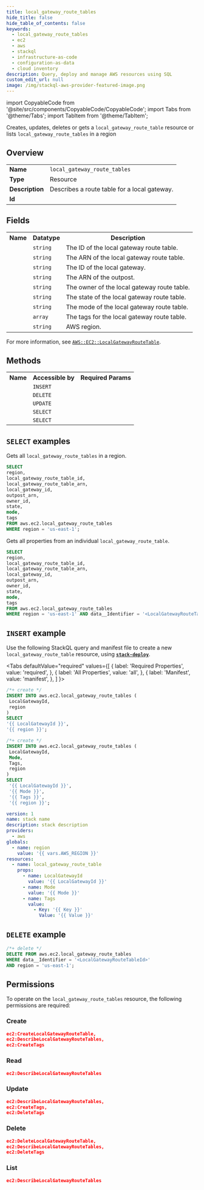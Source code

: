 ```yaml
---
title: local_gateway_route_tables
hide_title: false
hide_table_of_contents: false
keywords:
  - local_gateway_route_tables
  - ec2
  - aws
  - stackql
  - infrastructure-as-code
  - configuration-as-data
  - cloud inventory
description: Query, deploy and manage AWS resources using SQL
custom_edit_url: null
image: /img/stackql-aws-provider-featured-image.png
---
```


import CopyableCode from '@site/src/components/CopyableCode/CopyableCode';
import Tabs from '@theme/Tabs';
import TabItem from '@theme/TabItem';

Creates, updates, deletes or gets a <code>local_gateway_route_table</code> resource or lists <code>local_gateway_route_tables</code> in a region

## Overview
<table>
<tbody>
<tr><td><b>Name</b></td><td><code>local_gateway_route_tables</code></td></tr>
<tr><td><b>Type</b></td><td>Resource</td></tr>
<tr><td><b>Description</b></td><td>Describes a route table for a local gateway.</td></tr>
<tr><td><b>Id</b></td><td><CopyableCode code="aws.ec2.local_gateway_route_tables" /></td></tr>
</tbody>
</table>

## Fields
<table>
<tbody>
<tr><th>Name</th><th>Datatype</th><th>Description</th></tr><tr><td><CopyableCode code="local_gateway_route_table_id" /></td><td><code>string</code></td><td>The ID of the local gateway route table.</td></tr>
<tr><td><CopyableCode code="local_gateway_route_table_arn" /></td><td><code>string</code></td><td>The ARN of the local gateway route table.</td></tr>
<tr><td><CopyableCode code="local_gateway_id" /></td><td><code>string</code></td><td>The ID of the local gateway.</td></tr>
<tr><td><CopyableCode code="outpost_arn" /></td><td><code>string</code></td><td>The ARN of the outpost.</td></tr>
<tr><td><CopyableCode code="owner_id" /></td><td><code>string</code></td><td>The owner of the local gateway route table.</td></tr>
<tr><td><CopyableCode code="state" /></td><td><code>string</code></td><td>The state of the local gateway route table.</td></tr>
<tr><td><CopyableCode code="mode" /></td><td><code>string</code></td><td>The mode of the local gateway route table.</td></tr>
<tr><td><CopyableCode code="tags" /></td><td><code>array</code></td><td>The tags for the local gateway route table.</td></tr>
<tr><td><CopyableCode code="region" /></td><td><code>string</code></td><td>AWS region.</td></tr>
</tbody>
</table>

For more information, see <a href="https://docs.aws.amazon.com/AWSCloudFormation/latest/UserGuide/aws-resource-ec2-localgatewayroutetable.html"><code>AWS::EC2::LocalGatewayRouteTable</code></a>.

## Methods

<table>
<tbody>
  <tr>
    <th>Name</th>
    <th>Accessible by</th>
    <th>Required Params</th>
  </tr>
  <tr>
    <td><CopyableCode code="create_resource" /></td>
    <td><code>INSERT</code></td>
    <td><CopyableCode code="LocalGatewayId, region" /></td>
  </tr>
  <tr>
    <td><CopyableCode code="delete_resource" /></td>
    <td><code>DELETE</code></td>
    <td><CopyableCode code="data__Identifier, region" /></td>
  </tr>
  <tr>
    <td><CopyableCode code="update_resource" /></td>
    <td><code>UPDATE</code></td>
    <td><CopyableCode code="data__Identifier, data__PatchDocument, region" /></td>
  </tr>
  <tr>
    <td><CopyableCode code="list_resources" /></td>
    <td><code>SELECT</code></td>
    <td><CopyableCode code="region" /></td>
  </tr>
  <tr>
    <td><CopyableCode code="get_resource" /></td>
    <td><code>SELECT</code></td>
    <td><CopyableCode code="data__Identifier, region" /></td>
  </tr>
</tbody>
</table>

## `SELECT` examples
Gets all <code>local_gateway_route_tables</code> in a region.
```sql
SELECT
region,
local_gateway_route_table_id,
local_gateway_route_table_arn,
local_gateway_id,
outpost_arn,
owner_id,
state,
mode,
tags
FROM aws.ec2.local_gateway_route_tables
WHERE region = 'us-east-1';
```
Gets all properties from an individual <code>local_gateway_route_table</code>.
```sql
SELECT
region,
local_gateway_route_table_id,
local_gateway_route_table_arn,
local_gateway_id,
outpost_arn,
owner_id,
state,
mode,
tags
FROM aws.ec2.local_gateway_route_tables
WHERE region = 'us-east-1' AND data__Identifier = '<LocalGatewayRouteTableId>';
```

## `INSERT` example

Use the following StackQL query and manifest file to create a new <code>local_gateway_route_table</code> resource, using [__`stack-deploy`__](https://pypi.org/project/stack-deploy/).

<Tabs
    defaultValue="required"
    values={[
      { label: 'Required Properties', value: 'required', },
      { label: 'All Properties', value: 'all', },
      { label: 'Manifest', value: 'manifest', },
    ]
}>
<TabItem value="required">

```sql
/*+ create */
INSERT INTO aws.ec2.local_gateway_route_tables (
 LocalGatewayId,
 region
)
SELECT 
'{{ LocalGatewayId }}',
'{{ region }}';
```
</TabItem>
<TabItem value="all">

```sql
/*+ create */
INSERT INTO aws.ec2.local_gateway_route_tables (
 LocalGatewayId,
 Mode,
 Tags,
 region
)
SELECT 
 '{{ LocalGatewayId }}',
 '{{ Mode }}',
 '{{ Tags }}',
 '{{ region }}';
```
</TabItem>
<TabItem value="manifest">

```yaml
version: 1
name: stack name
description: stack description
providers:
  - aws
globals:
  - name: region
    value: '{{ vars.AWS_REGION }}'
resources:
  - name: local_gateway_route_table
    props:
      - name: LocalGatewayId
        value: '{{ LocalGatewayId }}'
      - name: Mode
        value: '{{ Mode }}'
      - name: Tags
        value:
          - Key: '{{ Key }}'
            Value: '{{ Value }}'

```
</TabItem>
</Tabs>

## `DELETE` example

```sql
/*+ delete */
DELETE FROM aws.ec2.local_gateway_route_tables
WHERE data__Identifier = '<LocalGatewayRouteTableId>'
AND region = 'us-east-1';
```

## Permissions

To operate on the <code>local_gateway_route_tables</code> resource, the following permissions are required:

### Create
```json
ec2:CreateLocalGatewayRouteTable,
ec2:DescribeLocalGatewayRouteTables,
ec2:CreateTags
```

### Read
```json
ec2:DescribeLocalGatewayRouteTables
```

### Update
```json
ec2:DescribeLocalGatewayRouteTables,
ec2:CreateTags,
ec2:DeleteTags
```

### Delete
```json
ec2:DeleteLocalGatewayRouteTable,
ec2:DescribeLocalGatewayRouteTables,
ec2:DeleteTags
```

### List
```json
ec2:DescribeLocalGatewayRouteTables
```
